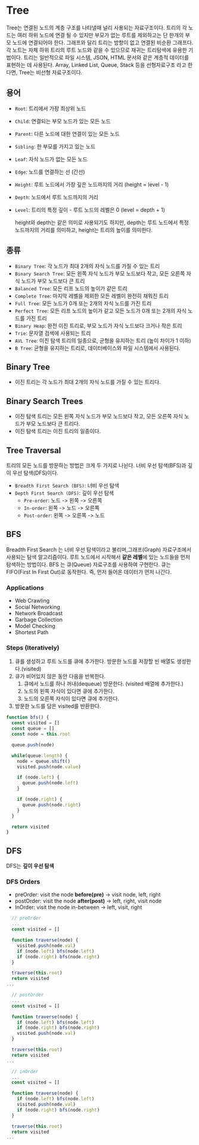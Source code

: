 # Tree

Tree는 연결된 노드의 계층 구조를 나타낼때 널리 사용되는 자료구조이다. 트리의 각 노드는 여러 하위 노드에 연결 될 수 있지만 부모가 없는 루트를 제외하고는 단 한개의 부모 노드에 연결되어야 한다.
그래프와 달리 트리는 방향이 없고 연결된 비순환 그래프다. 각 노트는 자체 하위 트리의 루트 노드와 같을 수 있으므로 재귀는 트리탐색에 유용한 기법이다.
트리는 일반적으로 파일 시스템, JSON, HTML 문서와 같은 계층적 데이터를 표현하는 데 사용된다.
Array, Linked List, Queue, Stack 등을 선형자료구조 라고 한다면, Tree는 비선형 자료구조이다.

## 용어

- `Root`: 트리에서 가장 최상위 노드
- `Child`: 연결되는 부모 노드가 있는 모든 노드
- `Parent`: 다른 노드에 대한 연결이 있는 모든 노드
- `Sibling`: 한 부모를 가지고 있는 노드
- `Leaf`: 자식 노드가 없는 모든 노드
- `Edge`: 노드를 연결하는 선 (간선)
- `Height`: 루트 노드에서 가장 깊은 노드까지의 거리 (height = level - 1)
- `Depth`: 노드에서 루트 노드까지의 거리
- `Level`: 트리의 특정 깊이 - 루트 노드의 레벨은 0 (level = depth + 1)

  height와 depth는 같은 의미로 사용되기도 하지만, depth는 루트 노드에서 특정 노드까지의 거리를 의미하고, height는 트리의 높이를 의미한다. 

## 종류

- `Binary Tree`: 각 노드가 최대 2개의 자식 노드를 가질 수 있는 트리
- `Binary Search Tree`: 모든 왼쪽 자식 노드가 부모 노드보다 작고, 모든 오른쪽 자식 노드가 부모 노드보다 큰 트리
- `Balanced Tree`: 모든 리프 노드의 높이가 같은 트리
- `Complete Tree`: 마지막 레벨을 제외한 모든 레벨이 완전히 채워진 트리
- `Full Tree`: 모든 노드가 0개 또는 2개의 자식 노드를 가진 트리
- `Perfect Tree`: 모든 리프 노드의 높이가 같고 모든 노드가 0개 또는 2개의 자식 노드를 가진 트리
- `Binary Heap`: 완전 이진 트리로, 부모 노드가 자식 노드보다 크거나 작은 트리
- `Trie`: 문자열 검색에 사용되는 트리
- `AVL Tree`: 이진 탐색 트리의 일종으로, 균형을 유지하는 트리 (높이 차이가 1 이하)
- `B Tree`: 균형을 유지하는 트리로, 데이터베이스와 파일 시스템에서 사용된다.

## Binary Tree

- 이진 트리는 각 노드가 최대 2개의 자식 노드를 가질 수 있는 트리다.

## Binary Search Trees

- 이진 탐색 트리는 모든 왼쪽 자식 노드가 부모 노드보다 작고, 모든 오른쪽 자식 노드가 부모 노드보다 큰 트리다.
- 이진 탐색 트리는 이진 트리의 일종이다.

## Tree Traversal

트리의 모든 노드를 방문하는 방법은 크게 두 가지로 나뉜다. 너비 우선 탐색(BFS)과 깊이 우선 탐색(DFS)이다.

- `Breadth First Search (BFS)`: 너비 우선 탐색
- `Depth First Search (DFS)`: 깊이 우선 탐색
  - `Pre-order`: 노드 -> 왼쪽 -> 오른쪽
  - `In-order`: 왼쪽 -> 노드 -> 오른쪽
  - `Post-order`: 왼쪽 -> 오른쪽 -> 노드

## BFS

Breadth First Search 는 너비 우선 탐색이라고 불리며,그래프(Graph) 자료구조에서 사용되는 탐색 알고리즘이다. 루트 노드에서 시작해서 **같은 레벨**에 있는 노드들을 먼저 탐색하는 방법이다.
BFS 는 큐(Queue) 자료구조를 사용하여 구현한다. 큐는 FIFO(First In First Out)로 동작한다. 즉, 먼저 들어온 데이터가 먼저 나간다.

### Applications

- Web Crawling
- Social Networking
- Network Broadcast
- Garbage Collection
- Model Checking
- Shortest Path

### Steps (Iteratively)

1. 큐를 생성하고 루트 노드를 큐에 추가한다. 방문한 노드를 저장할 빈 배열도 생성한다.(visited)
2. 큐가 비어있지 않은 동안 다음을 반복한다.
   1. 큐에서 노드를 하나 꺼내(dequeue) 방문한다. (visited 배열에 추가한다.)
   2. 노드의 왼쪽 자식이 있다면 큐에 추가한다.
   3. 노드의 오른쪽 자식이 있다면 큐에 추가한다.
3. 방문한 노드를 담은 visited를 반환한다.

```js
function bfs() {
  const visited = []
  const queue = []
  const node = this.root

  queue.push(node)

  while(queue.length) {
    node = queue.shift()
    visited.push(node.value)

    if (node.left) {
      queue.push(node.left)
    }

    if (node.right) {
      queue.push(node.right)
    }
  }

  return visited
}
```

## DFS

DFS는 **깊이 우선 탐색**

### DFS Orders

- preOrder: visit the node **before(pre)** -> visit node, left, right
- postOrder: visit the node **after(post)** -> left, right, visit node
- InOrder: visit the node in-between -> left, visit, right

```js
  // preOrder
  ...
  const visited = []

  function traverse(node) {
    visited.push(node.val)
    if (node.left) bfs(node.left)
    if (node.right) bfs(node.right)
  }

  traverse(this.root)
  return visited
...
```

```js
  // postOrder
  ...
  const visited = []

  function traverse(node) {
    if (node.left) bfs(node.left)
    if (node.right) bfs(node.right)
    visited.push(node.val)
  }

  traverse(this.root)
  return visited
...
```

```js
  // inOrder
  ...
  const visited = []

  function traverse(node) {
    if (node.left) bfs(node.left)
    visited.push(node.val)
    if (node.right) bfs(node.right)
  }

  traverse(this.root)
  return visited
...
```
